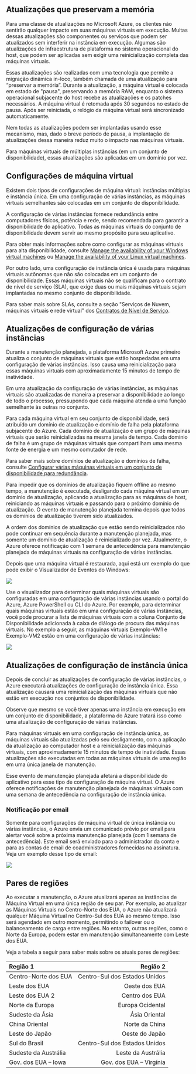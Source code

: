 

## Atualizações que preservam a memória

Para uma classe de atualizações no Microsoft Azure, os clientes não sentirão qualquer impacto em suas máquinas virtuais em execução. Muitas dessas atualizações são componentes ou serviços que podem ser atualizados sem interferir na instância em execução. Algumas são atualizações de infraestrutura de plataforma no sistema operacional do host, que podem ser aplicadas sem exigir uma reinicialização completa das máquinas virtuais.

Essas atualizações são realizadas com uma tecnologia que permite a migração dinâmica in-loco, também chamada de uma atualização para “preservar a memória”. Durante a atualização, a máquina virtual é colocada em estado de "pausa", preservando a memória RAM, enquanto o sistema operacional subjacente do host recebe as atualizações e os patches necessários. A máquina virtual é retomada após 30 segundos no estado de pausa. Após ser reiniciada, o relógio da máquina virtual será sincronizado automaticamente.

Nem todas as atualizações podem ser implantadas usando esse mecanismo, mas, dado o breve período de pausa, a implantação de atualizações dessa maneira reduz muito o impacto nas máquinas virtuais.

Para máquinas virtuais de múltiplas instâncias (em um conjunto de disponibilidade), essas atualizações são aplicadas em um domínio por vez.

## Configurações de máquina virtual

Existem dois tipos de configurações de máquina virtual: instâncias múltiplas e instância única. Em uma configuração de várias instâncias, as máquinas virtuais semelhantes são colocadas em um conjunto de disponibilidade.

A configuração de várias instâncias fornece redundância entre computadores físicos, potência e rede, sendo recomendada para garantir a disponibilidade do aplicativo. Todas as máquinas virtuais do conjunto de disponibilidade devem servir ao mesmo propósito para seu aplicativo.

Para obter mais informações sobre como configurar as máquinas virtuais para alta disponibilidade, consulte [Manage the availability of your Windows virtual machines](../articles/virtual-machines/virtual-machines-windows-manage-availability.md) ou [Manage the availability of your Linux virtual machines](../articles/virtual-machines/virtual-machines-linux-manage-availability.md).

Por outro lado, uma configuração de instância única é usada para máquinas virtuais autônomas que não são colocadas em um conjunto de disponibilidade. Essas máquinas virtuais não se qualificam para o contrato de nível de serviço (SLA), que exige duas ou mais máquinas virtuais sejam implantadas no mesmo conjunto de disponibilidade.

Para saber mais sobre SLAs, consulte a seção "Serviços de Nuvem, máquinas virtuais e rede virtual" dos [Contratos de Nível de Serviço](https://azure.microsoft.com/support/legal/sla/).


## Atualizações de configuração de várias instâncias

Durante a manutenção planejada, a plataforma Microsoft Azure primeiro atualiza o conjunto de máquinas virtuais que estão hospedadas em uma configuração de várias instâncias. Isso causa uma reinicialização para essas máquinas virtuais com aproximadamente 15 minutos de tempo de inatividade.

Em uma atualização da configuração de várias instâncias, as máquinas virtuais são atualizadas de maneira a preservar a disponibilidade ao longo de todo o processo, pressupondo que cada máquina atenda a uma função semelhante às outras no conjunto.

Para cada máquina virtual em seu conjunto de disponibilidade, será atribuído um domínio de atualização e domínio de falha pela plataforma subjacente do Azure. Cada domínio de atualização é um grupo de máquinas virtuais que serão reinicializadas na mesma janela de tempo. Cada domínio de falha é um grupo de máquinas virtuais que compartilham uma mesma fonte de energia e um mesmo comutador de rede.

Para saber mais sobre domínios de atualização e domínios de falha, consulte [Configurar várias máquinas virtuais em um conjunto de disponibilidade para redundância](../articles/virtual-machines/virtual-machines-windows-manage-availability.md#configure-multiple-virtual-machines-in-an-availability-set-for-redundancy).

Para impedir que os domínios de atualização fiquem offline ao mesmo tempo, a manutenção é executada, desligando cada máquina virtual em um domínio de atualização, aplicando a atualização para as máquinas de host, reiniciando as máquinas virtuais e passando para o próximo domínio de atualização. O evento de manutenção planejada termina depois que todos os domínios de atualização tiverem sido atualizados.

A ordem dos domínios de atualização que estão sendo reinicializados não pode continuar em sequência durante a manutenção planejada, mas somente um domínio de atualização é reinicializado por vez. Atualmente, o Azure oferece notificação com 1 semana de antecedência para manutenção planejada de máquinas virtuais na configuração de várias instâncias.

Depois que uma máquina virtual é restaurada, aqui está um exemplo do que pode exibir o Visualizador de Eventos do Windows:

<!--Image reference-->
![][image2]

Use o visualizador para determinar quais máquinas virtuais são configuradas em uma configuração de várias instâncias usando o portal do Azure, Azure PowerShell ou CLI do Azure. Por exemplo, para determinar quais máquinas virtuais estão em uma configuração de várias instâncias, você pode procurar a lista de máquinas virtuais com a coluna Conjunto de Disponibilidade adicionada à caixa de diálogo de procura das máquinas virtuais. No exemplo a seguir, as máquinas virtuais Exemplo-VM1 e Exemplo-VM2 estão em uma configuração de várias instâncias:

<!--Image reference-->
![][image4]

## Atualizações de configuração de instância única

Depois de concluir as atualizações de configuração de várias instâncias, o Azure executará atualizações de configuração de instância única. Essa atualização causará uma reinicialização das máquinas virtuais que não estão em execução nos conjuntos de disponibilidade.

Observe que mesmo se você tiver apenas uma instância em execução em um conjunto de disponibilidade, a plataforma do Azure tratará isso como uma atualização de configuração de várias instâncias.

Para máquinas virtuais em uma configuração de instância única, as máquinas virtuais são atualizadas pelo seu desligamento, com a aplicação da atualização ao computador host e a reinicialização das máquinas virtuais, com aproximadamente 15 minutos de tempo de inatividade. Essas atualizações são executadas em todas as máquinas virtuais de uma região em uma única janela de manutenção.

Esse evento de manutenção planejada afetará a disponibilidade do aplicativo para esse tipo de configuração de máquina virtual. O Azure oferece notificações de manutenção planejada de máquinas virtuais com uma semana de antecedência na configuração de instância única.

### Notificação por email

Somente para configurações de máquina virtual de única instância ou várias instâncias, o Azure envia um comunicado prévio por email para alertar você sobre a próxima manutenção planejada (com 1 semana de antecedência). Este email será enviado para o administrador da conta e para as contas de email de coadministradores fornecidas na assinatura. Veja um exemplo desse tipo de email:

<!--Image reference-->
![][image1]

## Pares de regiões

Ao executar a manutenção, o Azure atualizará apenas as instâncias de Máquina Virtual em uma única região de seu par. Por exemplo, ao atualizar as Máquinas Virtuais no Centro-Norte dos EUA, o Azure não atualizará qualquer Máquina Virtual no Centro-Sul dos EUA ao mesmo tempo. Isso será agendado em outro momento, permitindo o failover ou o balanceamento de carga entre regiões. No entanto, outras regiões, como o Norte da Europa, podem estar em manutenção simultaneamente com Leste dos EUA.

Veja a tabela a seguir para saber mais sobre os atuais pares de regiões:

Região 1 | Região 2
:----- | ------:
Centro-Norte dos EUA | Centro-Sul dos Estados Unidos
Leste dos EUA | Oeste dos EUA
Leste dos EUA 2 | Centro dos EUA
Norte da Europa | Europa Ocidental
Sudeste da Ásia | Ásia Oriental
China Oriental | Norte da China
Leste do Japão | Oeste do Japão
Sul do Brasil | Centro-Sul dos Estados Unidos
Sudeste da Austrália | Leste da Austrália
Gov. dos EUA – Iowa | Gov. dos EUA – Virgínia

<!--Anchors-->
[image1]: ./media/virtual-machines-common-planned-maintenance/vmplanned1.png
[image2]: ./media/virtual-machines-common-planned-maintenance/EventViewerPostReboot.png
[image3]: ./media/virtual-machines-planned-maintenance/RegionPairs.PNG
[image4]: ./media/virtual-machines-common-planned-maintenance/AvailabilitySetExample.png


<!--Link references-->
[Virtual Machines Manage Availability]: ../articles/virtual-machines/virtual-machines-windows-hero-tutorial.md

[Understand planned versus unplanned maintenance]: ../articles/virtual-machines/virtual-machines-windows-manage-availability.md#Understand-planned-versus-unplanned-maintenance/

<!---HONumber=AcomDC_0330_2016-->